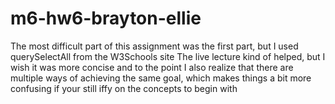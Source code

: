# m6-hw6-brayton-ellie
The most difficult part of this assignment was the first part, but I used querySelectAll from the W3Schools site 
The live lecture kind of helped, but I wish it was more concise and to the point
I also realize that there are multiple ways of achieving the same goal, which makes things a bit more confusing if your still iffy on the concepts to begin with 
